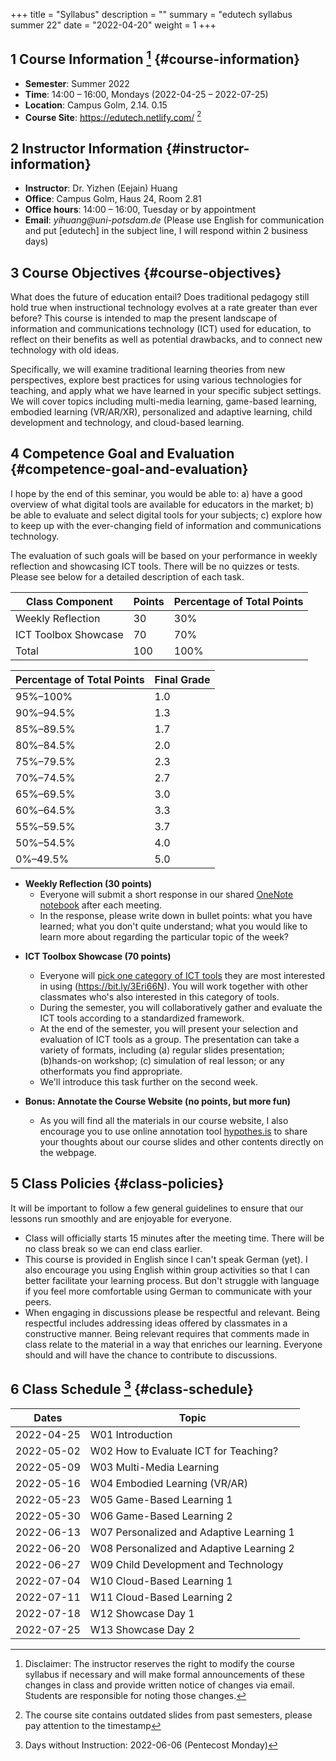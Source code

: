 +++
title = "Syllabus"
description = ""
summary = "edutech syllabus summer 22"
date = "2022-04-20"
weight = 1
+++

## <span class="section-num">1</span> Course Information [^fn:1] {#course-information}

-   **Semester**: Summer 2022
-   **Time**: 14:00 &#x2013; 16:00, Mondays (2022-04-25 &#x2013; 2022-07-25)
-   **Location**: Campus Golm, 2.14. 0.15
-   **Course Site**: <https://edutech.netlify.com/>&nbsp;[^fn:2]


## <span class="section-num">2</span> Instructor Information {#instructor-information}

-   **Instructor**: Dr. Yizhen (Eejain) Huang
-   **Office**: Campus Golm, Haus 24, Room 2.81
-   **Office hours**: 14:00 &#x2013; 16:00, Tuesday or by appointment
-   **Email**: _yihuang@uni-potsdam.de_ (Please use English for
    communication and put [edutech] in the subject line, I will respond
    within 2 business days)


## <span class="section-num">3</span> Course Objectives {#course-objectives}

What does the future of education entail? Does traditional pedagogy still hold true when instructional technology evolves at a rate greater than ever before? This course is intended to map the present landscape of information and communications technology (ICT) used for education, to reflect on their benefits as well as potential drawbacks, and to connect new technology with old ideas.

Specifically, we will examine traditional learning theories from new perspectives, explore best practices for using various technologies for teaching, and apply what we have learned in your specific subject settings. We will cover topics including multi-media learning, game-based learning, embodied learning (VR/AR/XR), personalized and adaptive learning, child development and technology, and cloud-based learning.


## <span class="section-num">4</span> Competence Goal and Evaluation {#competence-goal-and-evaluation}

I hope by the end of this seminar, you would be able to: a) have a good overview of what digital tools are available for educators in the market; b) be able to evaluate and select digital tools for your subjects; c) explore how to keep up with the ever-changing field of information and communications technology.

The evaluation of such goals will be based on your performance in weekly reflection and showcasing ICT tools. There will be no quizzes or tests. Please see below for a detailed description of each task.

| Class Component      | Points | Percentage of Total Points |
|----------------------|--------|----------------------------|
| Weekly Reflection    | 30     | 30%                        |
| ICT Toolbox Showcase | 70     | 70%                        |
| Total                | 100    | 100%                       |

| Percentage of Total Points | Final Grade |
|----------------------------|-------------|
| 95%&#x2013;100%            | 1.0         |
| 90%&#x2013;94.5%           | 1.3         |
| 85%&#x2013;89.5%           | 1.7         |
| 80%&#x2013;84.5%           | 2.0         |
| 75%&#x2013;79.5%           | 2.3         |
| 70%&#x2013;74.5%           | 2.7         |
| 65%&#x2013;69.5%           | 3.0         |
| 60%&#x2013;64.5%           | 3.3         |
| 55%&#x2013;59.5%           | 3.7         |
| 50%&#x2013;54.5%           | 4.0         |
| 0%&#x2013;49.5%            | 5.0         |

-   **Weekly Reflection (30 points)**
    -   Everyone will submit a short response in our shared [OneNote notebook](https://bit.ly/3Op3gm4) after each meeting.
    -   In the response, please write down in bullet points: what you have learned; what you don't quite understand; what you would like to learn more about regarding the particular topic of the week?
<!-- 
-   **VR Experience (20 points)**
    -   We are going to meet at the end of this semester in Golm for a VR teaching experience.
    -   More information will be provided later. -->

-   **ICT Toolbox Showcase (70 points)**
    -   Everyone will [pick one category of ICT tools](https://bit.ly/3Eri66N) they are most interested in using (<https://bit.ly/3Eri66N>). You will work together with other classmates who's also interested in this category of tools.
    -   During the semester, you will collaboratively gather and evaluate the ICT tools according to a standardized framework.
    -   At the end of the semester, you will present your selection and evaluation of ICT tools as a group. The presentation can take a variety of formats, including (a) regular slides presentation; (b)hands-on workshop; (c) simulation of real lesson; or any otherformats you find appropriate.
    -   We'll introduce this task further on the second week.

-   **Bonus: Annotate the Course Website (no points, but more fun)**
    -   As you will find all the materials in our course website, I also encourage you to use online annotation tool [hypothes.is](https://web.hypothes.is/) to share your thoughts about our course slides and other contents directly on the webpage.


## <span class="section-num">5</span> Class Policies {#class-policies}

It will be important to follow a few general guidelines to ensure that our lessons run smoothly and are enjoyable for everyone.

-   Class will officially starts 15 minutes after the meeting time. There will be no class break so we can end class earlier.
-   This course is provided in English since I can't speak German (yet). I also encourage you using English within group activities so that I can better facilitate your learning process. But don't struggle with language if you feel more comfortable using German to communicate with your peers.
-   When engaging in discussions please be respectful and relevant. Being respectful includes addressing ideas offered by classmates in a constructive manner. Being relevant requires that comments made in class relate to the material in a way that enriches our learning. Everyone should and will have the chance to contribute to discussions.


## <span class="section-num">6</span> Class Schedule [^fn:3] {#class-schedule}

| Dates      | Topic                                  |
|------------|----------------------------------------|
| 2022-04-25 | W01 Introduction                       |
| 2022-05-02 | W02 How to Evaluate ICT for Teaching?  |
| 2022-05-09 | W03 Multi-Media Learning               |
| 2022-05-16 | W04 Embodied Learning (VR/AR)                      |
| 2022-05-23 | W05 Game-Based Learning 1         |
| 2022-05-30 | W06 Game-Based Learning 2            |
| 2022-06-13 | W07 Personalized and Adaptive Learning 1          |
| 2022-06-20 | W08 Personalized and Adaptive Learning 2|
| 2022-06-27 | W09 Child Development and Technology   |
| 2022-07-04 | W10 Cloud-Based Learning 1             |
| 2022-07-11 | W11 Cloud-Based Learning 2             |
| 2022-07-18 | W12 Showcase Day 1                     |
| 2022-07-25 | W13 Showcase Day 2                     |

[^fn:1]: Disclaimer: The instructor reserves the right to modify the course syllabus if necessary and will make formal announcements of these changes in class and provide written notice of changes via email. Students are responsible for noting those changes.
[^fn:2]: The course site contains outdated slides from past semesters, please pay attention to the timestamp
[^fn:3]: Days without Instruction: 2022-06-06 (Pentecost Monday)
